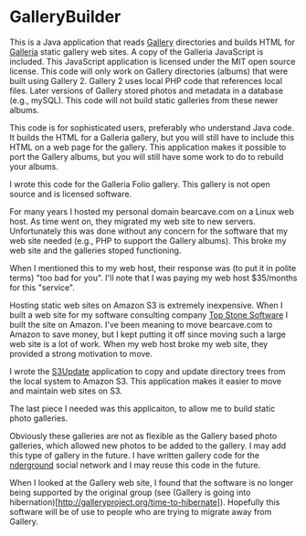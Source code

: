 # GalleryBuilder

This is a Java application that reads [Gallery](http://galleryproject.org) directories and builds HTML for [Galleria](https://galleria.io) static gallery web sites. A copy of the Galleria JavaScript is included. This JavaScript application is licensed under the MIT open source license.  This code will only work on Gallery directories (albums) that were built using Gallery 2. Gallery 2 uses local PHP code that references local files. Later versions of Gallery stored photos and metadata in a database (e.g., mySQL). This code will not build static galleries from these newer albums.

This code is for sophisticated users, preferably who understand Java code. It builds the HTML for a Galleria gallery, but you will still have to include this HTML on a web page for the gallery. This application makes it possible to port the Gallery albums, but you will still have some work to do to rebuild your albums.

I wrote this code for the Galleria Folio gallery. This gallery is not open source and is licensed software.

For many years I hosted my personal domain bearcave.com on a Linux web host. As time went on, they migrated my web site to new servers. Unfortunately this was done without any concern for the software that my web site needed (e.g., PHP to support the Gallery albums). This broke my web site and the galleries stoped functioning.

When I mentioned this to my web host, their response was (to put it in polite terms) "too bad for you". I'll note that I was paying my web host $35/months for this "service".

Hosting static web sites on Amazon S3 is extremely inexpensive. When I built a web site for my software consulting company [Top Stone Software](http://www.topstonesoftware.com) I built the site on Amazon.  I've been meaning to move bearcave.com to Amazon to save money, but I kept putting it off since moving such a large web site is a lot of work. When my web host broke my web site, they provided a strong motivation to move.

I wrote the [S3Update](https://github.com/IanLKaplan/S3Update) application to copy and update directory trees from the local system to Amazon S3. This application makes it easier to move and maintain web sites on S3.

The last piece I needed was this applicaiton, to allow me to build static photo galleries.

Obviously these galleries are not as flexible as the Gallery based photo galleries, which allowed new photos to be added to the gallery. I may add this type of gallery in the future. I have written gallery code for the [nderground](www.nderground.net) social network and I may reuse this code in the future.

When I looked at the Gallery web site, I found that the software is no longer being supported by the original group (see (Gallery is going into hibernation)[http://galleryproject.org/time-to-hibernate]). Hopefully this software will be of use to people who are trying to migrate away from Gallery.
